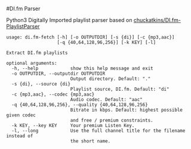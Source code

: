 #DI.fm Parser

Python3 Digitally Imported playlist parser based on [chuckatkins/DI.fm-PlaylistParser](https://github.com/chuckatkins/DI.fm-PlaylistParser/)

```
usage: di.fm-fetch [-h] [-o OUTPUTDIR] [-s {di}] [-c {mp3,aac}]
                   [-q {40,64,128,96,256}] [-k KEY] [-l]

Extract DI.fm playlists

optional arguments:
  -h, --help            show this help message and exit
  -o OUTPUTDIR, --outputdir OUTPUTDIR
                        Output directory. Default: "."
  -s {di}, --source {di}
                        Playlist source, DI.fm. Default: "di"
  -c {mp3,aac}, --codec {mp3,aac}
                        Audio codec. Default: "aac"
  -q {40,64,128,96,256}, --quality {40,64,128,96,256}
                        Bitrate in kbps. Default: highest possible given codec
                        and free / premium constraints.
  -k KEY, --key KEY     Your premium Listen Key.
  -l, --long            Use the full channel title for the filename instead of
                        the short name.
```
